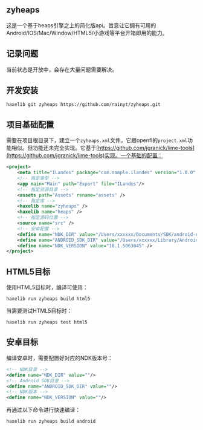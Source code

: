 ## zyheaps
这是一个基于heaps引擎之上的简化版api。旨意让它拥有可用的Android/IOS/Mac/Window/HTML5/小游戏等平台开箱即用的能力。

## 记录问题
当前状态是开放中，会存在大量问题需要解决。

## 开发安装
```shell
haxelib git zyheaps https://github.com/rainyt/zyheaps.git
```

## 项目基础配置
需要在项目根目录下，建立一个`zyheaps.xml`文件，它跟openfl的`project.xml`功能相似。但功能还未完全实现。它基于[https://github.com/jgranick/lime-tools](https://github.com/jgranick/lime-tools)实现。一个基础的配置：
```xml
<project>
    <meta title="ILandes" package="com.sample.ilandes" version="1.0.0" company="Company Name" />
    <!-- 指定类型 -->
    <app main="Main" path="Export" file="ILandes"/>
    <!-- 指定资源目录 -->
    <assets path="Assets" rename="assets" />
    <!-- 指定库 -->
    <haxelib name="zyheaps" />
    <haxelib name="heaps" />
    <!-- 指定源码位置 -->
    <source name="src" />
    <!-- 安卓配置 -->
    <define name="NDK_DIR" value="/Users/xxxxxx/Documents/SDK/android-ndk-r18b" />
    <define name="ANDROID_SDK_DIR" value="/Users/xxxxxx/Library/Android/sdk" />
    <define name="NDK_VERSION" value="18.1.5063045" />
</project>
```

## HTML5目标
使用HTML5目标时，编译可使用：
```shell
haxelib run zyheaps build html5
```
当需要测试HTML5目标时：
```shell
haxelib run zyheaps test html5
```

## 安卓目标
编译安卓时，需要配置好对应的NDK版本号：
```xml
<!-- NDK目录 -->
<define name="NDK_DIR" value=""/>
<!-- Android SDK目录 -->
<define name="ANDROID_SDK_DIR" value=""/>
<!-- NDK版本 -->
<define name="NDK_VERSION" value=""/>
```
再通过以下命令进行快速编译：
```shell
haxelib run zyheaps build android
```